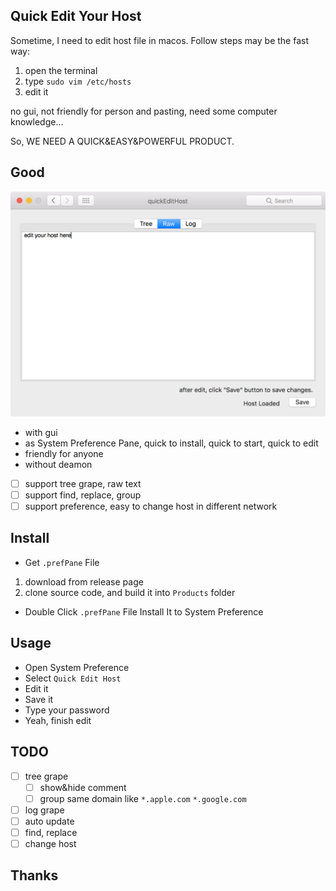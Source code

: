 ## Quick Edit Your Host

Sometime, I need to edit host file in macos. Follow steps may be the fast way:

1. open the terminal
2. type `sudo vim /etc/hosts`
3. edit it

no gui, not friendly for person and pasting, need some computer knowledge...

So, WE NEED A QUICK&EASY&POWERFUL PRODUCT.

## Good

![preview](pimg/preview.tiff)

* with gui
* as System Preference Pane, quick to install, quick to start, quick to edit
* friendly for anyone
* without deamon
* [ ] support tree grape, raw text
* [ ] support find, replace, group
* [ ] support preference, easy to change host in different network

## Install

* Get `.prefPane` File
1. download from release page
2. clone source code, and build it into `Products` folder

* Double Click `.prefPane` File Install It to System Preference

## Usage

* Open System Preference
* Select `Quick Edit Host`
* Edit it
* Save it
* Type your password
* Yeah, finish edit

## TODO

* [ ] tree grape
    * [ ] show&hide comment
    * [ ] group same domain like `*.apple.com` `*.google.com`
* [ ] log grape
* [ ] auto update
* [ ] find, replace
* [ ] change host

## Thanks
